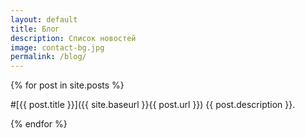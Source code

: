 ```yaml
---
layout: default
title: Блог
description: Список новостей
image: contact-bg.jpg
permalink: /blog/
---
```

{% for post in site.posts %}

  #[{{ post.title }}]({{ site.baseurl }}{{ post.url }})
  {{ post.description }}.
  
{% endfor %}
